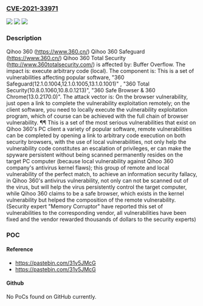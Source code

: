 ### [CVE-2021-33971](https://cve.mitre.org/cgi-bin/cvename.cgi?name=CVE-2021-33971)
![](https://img.shields.io/static/v1?label=Product&message=n%2Fa&color=blue)
![](https://img.shields.io/static/v1?label=Version&message=n%2Fa&color=blue)
![](https://img.shields.io/static/v1?label=Vulnerability&message=n%2Fa&color=brighgreen)

### Description

Qihoo 360 (https://www.360.cn/) Qihoo 360 Safeguard (https://www.360.cn/) Qihoo 360 Total Security (http://www.360totalsecurity.com/) is affected by: Buffer Overflow. The impact is: execute arbitrary code (local). The component is: This is a set of vulnerabilities affecting popular software, "360 Safeguard(12.1.0.1004,12.1.0.1005,13.1.0.1001)" , "360 Total Security(10.8.0.1060,10.8.0.1213)", "360 Safe Browser & 360 Chrome(13.0.2170.0)". The attack vector is: On the browser vulnerability, just open a link to complete the vulnerability exploitation remotely; on the client software, you need to locally execute the vulnerability exploitation program, which of course can be achieved with the full chain of browser vulnerability. ¶¶ This is a set of the most serious vulnerabilities that exist on Qihoo 360's PC client a variety of popular software, remote vulnerabilities can be completed by opening a link to arbitrary code execution on both security browsers, with the use of local vulnerabilities, not only help the vulnerability code constitutes an escalation of privileges, er can make the spyware persistent without being scanned permanently resides on the target PC computer (because local vulnerability against Qihoo 360 company's antivirus kernel flaws); this group of remote and local vulnerability of the perfect match, to achieve an information security fallacy, in Qihoo 360's antivirus vulnerability, not only can not be scanned out of the virus, but will help the virus persistently control the target computer, while Qihoo 360 claims to be a safe browser, which exists in the kernel vulnerability but helped the composition of the remote vulnerability. (Security expert "Memory Corruptor" have reported this set of vulnerabilities to the corresponding vendor, all vulnerabilities have been fixed and the vendor rewarded thousands of dollars to the security experts)

### POC

#### Reference
- https://pastebin.com/31v5JMcG
- https://pastebin.com/31v5JMcG

#### Github
No PoCs found on GitHub currently.


